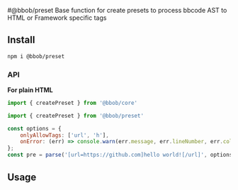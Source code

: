 #@bbob/preset
Base function for create presets to process bbcode AST to HTML or Framework specific tags

## Install

```bash
npm i @bbob/preset
```
### API

**For plain HTML**

```js
import { createPreset } from '@bbob/core'

import { createPreset } from '@bbob/preset'

const options = {
    onlyAllowTags: ['url', 'h'],
    onError: (err) => console.warn(err.message, err.lineNumber, err.columnNumber)
};
const pre = parse('[url=https://github.com]hello world![/url]', options)
```
## Usage
